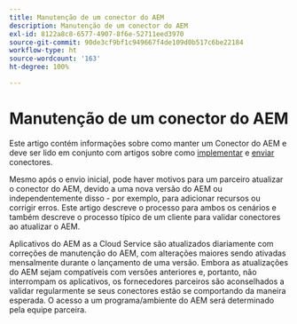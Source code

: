```yaml
---
title: Manutenção de um conector do AEM
description: Manutenção de um conector do AEM
exl-id: 8122a8c8-6577-4907-8f6e-52711eed3970
source-git-commit: 90de3cf9bf1c949667f4de109d0b517c6be22184
workflow-type: ht
source-wordcount: '163'
ht-degree: 100%

---
```


Manutenção de um conector do AEM
============================

Este artigo contém informações sobre como manter um Conector do AEM e deve ser lido em conjunto com artigos sobre como [implementar](implement.md) e [enviar](submit.md) conectores.

Mesmo após o envio inicial, pode haver motivos para um parceiro atualizar o conector do AEM, devido a uma nova versão do AEM ou independentemente disso - por exemplo, para adicionar recursos ou corrigir erros. Este artigo descreve o processo para ambos os cenários e também descreve o processo típico de um cliente para validar conectores ao atualizar o AEM.

Aplicativos do AEM as a Cloud Service são atualizados diariamente com correções de manutenção do AEM, com alterações maiores sendo ativadas mensalmente durante o lançamento de uma versão. Embora as atualizações do AEM sejam compatíveis com versões anteriores e, portanto, não interrompam os aplicativos, os fornecedores parceiros são aconselhados a validar regularmente se seus conectores estão se comportando da maneira esperada. O acesso a um programa/ambiente do AEM será determinado pela equipe parceira.
